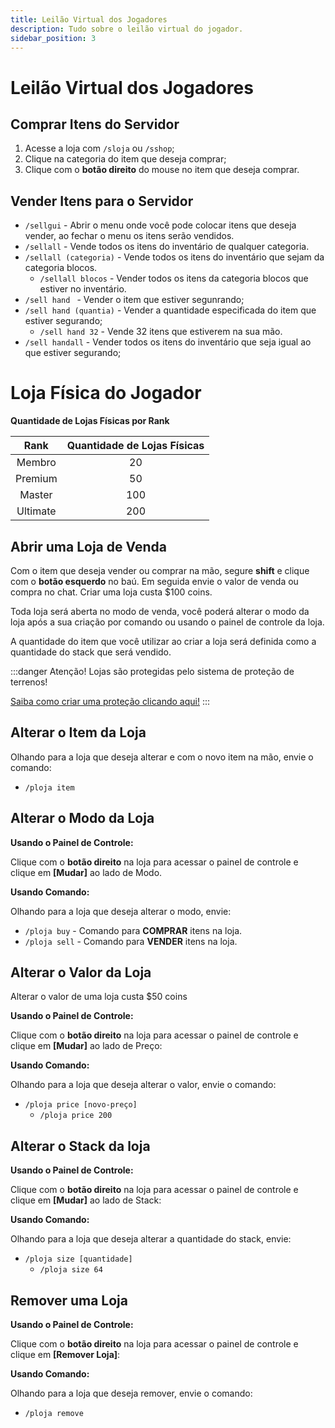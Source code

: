 ```yaml
---
title: Leilão Virtual dos Jogadores
description: Tudo sobre o leilão virtual do jogador.
sidebar_position: 3
---
```


# Leilão Virtual dos Jogadores

## Comprar Itens do Servidor
1. Acesse a loja com `/sloja` ou `/sshop`;
2. Clique na categoria do item que deseja comprar;
4. Clique com o **botão direito** do mouse no item que deseja comprar.

## Vender Itens para o Servidor
* `/sellgui` - Abrir o menu onde você pode colocar itens que deseja vender, ao fechar o menu os itens serão vendidos.
* `/sellall` - Vende todos os itens do inventário de qualquer categoria.
* `/sellall (categoria)` - Vende todos os itens do inventário que sejam da categoria blocos.
  * `/sellall blocos` - Vender todos os itens da categoria blocos que estiver no inventário.
* `/sell hand ` - Vender o item que estiver segunrando;
* `/sell hand (quantia)` - Vender a quantidade especificada do item que estiver segurando;
  * `/sell hand 32` - Vende 32 itens que estiverem na sua mão.
* `/sell handall` - Vender todos os itens do inventário que seja igual ao que estiver segurando;

# Loja Física do Jogador

**Quantidade de Lojas Físicas por Rank**

|   Rank   | Quantidade de Lojas Físicas |
| :------: | :-------------------------: |
|  Membro  |       20                    |
|  Premium |       50                    |
|  Master  |      100                    |
| Ultimate |      200                    |

## Abrir uma Loja de Venda

Com o item que deseja vender ou comprar na mão, segure **shift** e clique com o **botão esquerdo** no baú. Em seguida envie o valor de venda ou compra no chat. Criar uma loja custa $100 coins.

Toda loja será aberta no modo de venda, você poderá alterar o modo da loja após a sua criação por comando ou usando o painel de controle da loja.

A quantidade do item que você utilizar ao criar a loja será definida como a quantidade do stack que será vendido.

:::danger Atenção!
Lojas são protegidas pelo sistema de proteção de terrenos!

[Saiba como criar uma proteção clicando aqui!](../docs/protecao/basica.md)
:::

## Alterar o Item da Loja

Olhando para a loja que deseja alterar e com o novo item na mão, envie o comando:
* `/ploja item`

## Alterar o Modo da Loja

**Usando o Painel de Controle:**

Clique com o **botão direito** na loja para acessar o painel de controle e clique em **\[Mudar]** ao lado de Modo.

**Usando Comando:**

Olhando para a loja que deseja alterar o modo, envie:
* `/ploja buy` - Comando para **COMPRAR** itens na loja.
* `/ploja sell` - Comando para **VENDER** itens na loja.

## Alterar o Valor da Loja

Alterar o valor de uma loja custa $50 coins


**Usando o Painel de Controle:**

Clique com o **botão direito** na loja para acessar o painel de controle e clique em **\[Mudar]** ao lado de Preço:

**Usando Comando:**

Olhando para a loja que deseja alterar o valor, envie o comando:
* `/ploja price [novo-preço]`
  * `/ploja price 200`

## Alterar o Stack da loja

**Usando o Painel de Controle:**

Clique com o **botão direito** na loja para acessar o painel de controle e clique em **\[Mudar]** ao lado de Stack:

**Usando Comando:**

Olhando para a loja que deseja alterar a quantidade do stack, envie:
* `/ploja size [quantidade]`
  * `/ploja size 64`

## Remover uma Loja

**Usando o Painel de Controle:**

Clique com o **botão direito** na loja para acessar o painel de controle e clique em **\[Remover Loja]**:

**Usando Comando:**

Olhando para a loja que deseja remover, envie o comando:
* `/ploja remove`